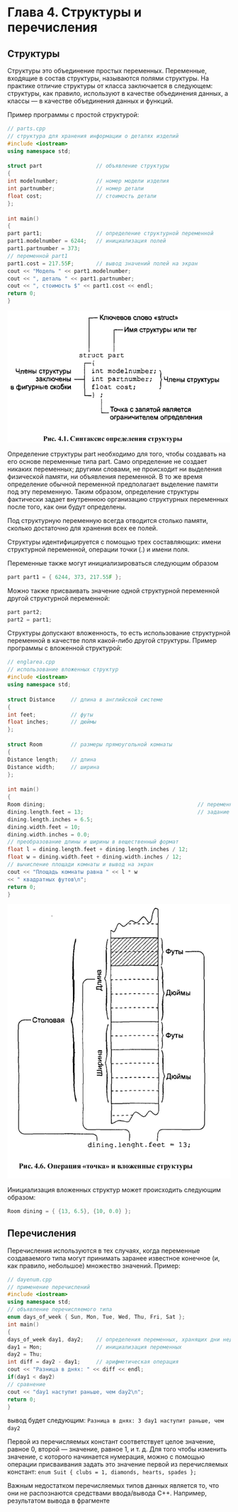 # Глава 4. Структуры и перечисления

## Структуры

Структуры это объединение простых переменных. Переменные, входящие в состав структуры, называются полями структуры.
На практике отличие структуры от класса заключается в следующем: структуры, как правило, используют в качестве объединения данных, а классы — в качестве объединения данных и функций.

Пример программы с простой структурой:
```cpp
// parts.cpp
// структура для хранения информации о деталях изделий
#include <iostream>
using namespace std;

struct part 				// объявление структуры
{
int modelnumber;			// номер модели изделия
int partnumber;				// номер детали
float cost;					// стоимость детали
};

int main()
{
part part1;					// определение структурной переменной
part1.modelnumber = 6244; 	// инициализация полей
part1.partnumber = 373;
// переменной part1
part1.cost = 217.55F;		// вывод значений полей на экран
cout << "Модель " << part1.modelnumber;
cout << ", деталь " << part1.partnumber;
cout << ", стоимость $" << part1.cost << endl;
return 0;
}
```

![определение структуры](./images/im17.png)

Определение структуры part необходимо для того, чтобы создавать на его основе переменные типа part. Само определение не создает никаких переменных; другими словами, не происходит ни выделения физической памяти, ни объявления переменной. В то же время определение обычной переменной предполагает выделение памяти под эту переменную. Таким образом, определение структуры фактически задает внутреннюю организацию структурных переменных после того, как они будут определены.

Под структурную переменную всегда отводится столько памяти, сколько достаточно для хранения всех ее полей.

Структуры идентифицируется с помощью трех составляющих: имени структурной переменной, операции точки (.) и имени поля.

Переменные также могут инициализироваться следующим образом
```cpp
part part1 = { 6244, 373, 217.55F };
```
Можно также присваивать значение одной структурной переменной другой структурной переменной:
```cpp
part part2;
part2 = part1;
```

Структуры допускают вложенность, то есть использование структурной переменной в качестве поля какой-либо другой структуры. Пример программы с вложенной структурой:
```cpp
// englarea.cpp
// использование вложенных структур
#include <iostream>
using namespace std;

struct Distance		// длина в английской системе
{	
int feet;			// футы
float inches;		// дюймы
};

struct Room			// размеры прямоугольной комнаты
{
Distance length;	// длина
Distance width;		// ширина
};

int main()
{
Room dining;												// переменная dining типа Room
dining.length.feet = 13; 									// задание параметров комнаты
dining.length.inches = 6.5;
dining.width.feet = 10;
dining.width.inches = 0.0;									
// преобразование длины и ширины в вещественный формат
float l = dining.length.feet + dining.length.inches / 12;
float w = dining.width.feet + dining.width.inches / 12;		
// вычисление площади комнаты и вывод на экран
cout << "Площадь комнаты равна " << l * w
<< " квадратных футов\n";
return 0;
}
```

![вложенные структуры](./images/im18.png)

Инициализация вложенных структур может происходить следующим образом:
```cpp
Room dining = { {13, 6.5}, {10, 0.0} };
```

## Перечисления

Перечисления используются в тех случаях, когда переменные создаваемого типа могут принимать заранее известное конечное (и, как правило, небольшое) множество значений.
Пример:
```cpp
// dayenum.cpp
// применение перечислений
#include <iostream>
using namespace std;
// объявление перечисляемого типа
enum days_of_week { Sun, Mon, Tue, Wed, Thu, Fri, Sat };
int main()
{
days_of_week day1, day2;	// определения переменных, хранящих дни недели
day1 = Mon; 				// инициализация переменных
day2 = Thu;
int diff = day2 - day1;		// арифметическая операция
cout << "Разница в днях: " << diff << endl;
if(day1 < day2)
// сравнение
cout << "day1 наступит раньше, чем day2\n";
return 0;
}
```
вывод будет следующим:
``Разница в днях: 3
day1 наступит раньше, чем day2``

Первой из перечисляемых констант соответствует целое значение, равное 0, второй — значение, равное 1, и т. д. Для того чтобы изменить значение, с которого начинается нумерация, можно с помощью операции присваивания задать это значение первой из перечисляемых констант:
`enum Suit { clubs = 1, diamonds, hearts, spades };`

Важным недостатком перечисляемых типов данных является то, что они не распознаются средствами ввода/вывода C++. Например, результатом вывода в фрагменте

